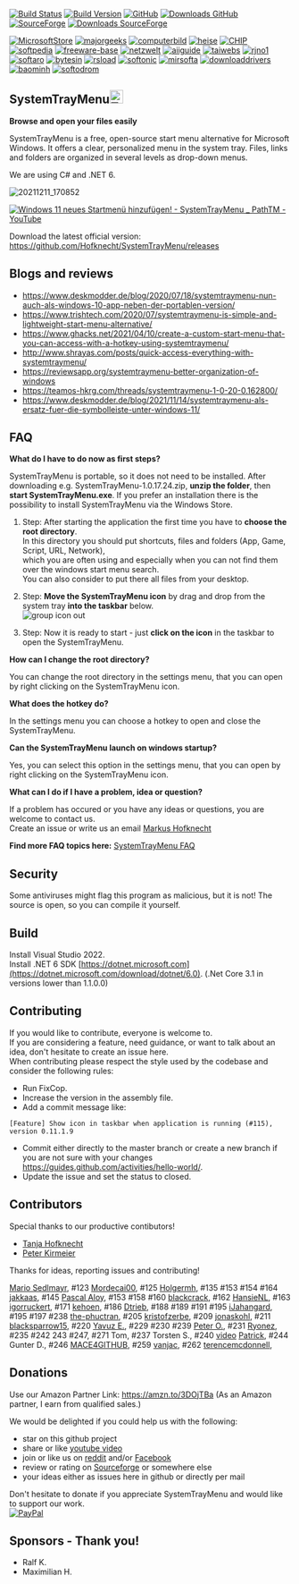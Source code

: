 [![Build Status](https://dev.azure.com/MarkusHofknecht/SystemTrayMenu/_apis/build/status/Hofknecht.SystemTrayMenu?branchName=master)](https://dev.azure.com/MarkusHofknecht/SystemTrayMenu/_build)
[![Build Version](https://img.shields.io/github/v/release/hofknecht/systemtraymenu)](https://github.com/Hofknecht/SystemTrayMenu/releases) [![GitHub](https://github.com/favicon.ico)](https://github.com/Hofknecht/SystemTrayMenu/releases) [![Downloads GitHub](https://img.shields.io/github/downloads/Hofknecht/SystemTrayMenu/total.svg)](https://github.com/Hofknecht/SystemTrayMenu/releases)&nbsp;[![SourceForge](https://user-images.githubusercontent.com/52528841/89990756-1aff8000-dc83-11ea-828a-a70a4d567399.png)](https://github.com/Hofknecht/SystemTrayMenu/releases) [![Downloads SourceForge](https://img.shields.io/sourceforge/dt/systemtraymenu.svg)](https://github.com/Hofknecht/SystemTrayMenu/releases)&nbsp;

[![MicrosoftStore](https://user-images.githubusercontent.com/52528841/88452959-371db780-ce63-11ea-9076-11920156456a.png)](https://www.microsoft.com/store/apps/9N24F8ZBJMT1) 
[![majorgeeks](https://user-images.githubusercontent.com/52528841/116281616-2d2a3b80-a78a-11eb-948c-bde9a8ccb1ed.png)](https://www.majorgeeks.com/files/details/systemtraymenu.html) 
[![computerbild](https://user-images.githubusercontent.com/52528841/121583122-2735a480-ca30-11eb-82a4-b4f6054e4d8f.png)](https://www.computerbild.de/download/SystemTrayMenu-26748523.html) 
[![heise](https://user-images.githubusercontent.com/52528841/125174840-53c41400-e1c8-11eb-8992-2de3e078c7b2.png)](https://www.heise.de/download/product/systemtraymenu) 
[![CHIP](https://user-images.githubusercontent.com/52528841/88452975-5583b300-ce63-11ea-8256-6e69a2bb3e2d.png)](https://www.chip.de/downloads/SystemTrayMenu_182854219.html) 
[![softpedia](https://user-images.githubusercontent.com/52528841/121581852-a033fc80-ca2e-11eb-8aee-4a8cd3043bd1.png)](https://www.softpedia.com/get/System/Launchers-Shutdown-Tools/SystemTrayMenu.shtml) 
[![freeware-base](https://user-images.githubusercontent.com/52528841/136707080-a64c8eeb-d563-44e6-aee3-1fb2921221e0.png)](https://www.freeware-base.de/freeware-zeige-details-31811-SystemTrayMenu.html)
[![netzwelt](https://user-images.githubusercontent.com/52528841/121585548-015dcf00-ca33-11eb-8436-b1f5231d5c2d.png)](https://www.netzwelt.de/download/25705-systemtraymenu.html) 
[![aiiguide](https://user-images.githubusercontent.com/52528841/136708010-1f7a7d04-0b0b-4fe8-b70c-83bd48733d9c.png)](https://aiiguide.com/download-systemtraymenu.html)
[![taiwebs](https://user-images.githubusercontent.com/52528841/136708061-6384d536-88a7-4c5d-a13a-a1b0cff00e68.png)](https://de.taiwebs.com/windows/download-systemtraymenu-6812.html)
[![rjno1](https://user-images.githubusercontent.com/52528841/121582195-04ef5700-ca2f-11eb-9c22-cf8239c6e99b.png)](https://www.rjno1.com/systemtraymenu/) 
[![softaro](https://user-images.githubusercontent.com/52528841/121581997-c9548d00-ca2e-11eb-9145-fab017925475.png)](https://softaro.net/systemtraymenu/)
[![bytesin](https://user-images.githubusercontent.com/52528841/136706178-0bd2e812-f087-40f4-8c30-301ba645f10d.png)](https://www.bytesin.com/software/SystemTrayMenu/)
[![rsload](https://user-images.githubusercontent.com/52528841/121584316-a1b2f400-ca31-11eb-8a90-242b9ba80dc4.png)](https://rsload.net/soft/desktop/35219-systemtraymenu.html) 
[![softonic](https://user-images.githubusercontent.com/52528841/121586781-5a7a3280-ca34-11eb-8a03-618b4661f859.png)](https://systemtraymenu.en.softonic.com/) 
[![mirsofta](https://user-images.githubusercontent.com/52528841/121584682-0706e500-ca32-11eb-8629-4599579a1620.png)](https://mirsofta.ru/index.php?id=1623024195)
[![downloaddrivers](https://user-images.githubusercontent.com/52528841/116524789-0f6aec80-a8d8-11eb-9037-06b2c101fa72.png)](https://www.downloaddrivers.info/download-systemtraymenu-1-0-17-43/) 
[![baominh](https://user-images.githubusercontent.com/52528841/120082388-0c277400-c0c3-11eb-97c8-ee35e692b38d.png)](https://baominh.tech/systemtraymenu-tao-menu-start-tuy-chinh-duoi-khai-he-thong.html)
[![softodrom](https://user-images.githubusercontent.com/52528841/142266835-80248737-60d6-4e80-9ce3-e9b68bb217c0.png)](https://soft.softodrom.ru/%D0%A1%D0%BA%D0%B0%D1%87%D0%B0%D1%82%D1%8C/28225)

<!-- [![Gitter](https://badges.gitter.im/SystemTrayMenu/community.svg)](https://gitter.im/SystemTrayMenu/community?utm_source=badge&utm_medium=badge&utm_campaign=pr-badge) -->

SystemTrayMenu<img src="https://raw.githubusercontent.com/Hofknecht/SystemTrayMenu/master/Resources/SystemTrayMenu.ico" alt="Trulli" width="24" height="24">  
------------------
**Browse and open your files easily**

SystemTrayMenu is a free, open-source start menu alternative for Microsoft Windows. It offers a clear, personalized menu in the system tray. Files, links and folders are organized in several levels as drop-down menus.

We are using C# and .NET 6.

![20211211_170852](https://user-images.githubusercontent.com/52528841/145683690-5b25bc43-a497-4cf0-9c16-947a2d2dcd77.gif)

[![Windows 11 neues Startmenü hinzufügen! - SystemTrayMenu _ PathTM - YouTube](https://user-images.githubusercontent.com/52528841/145684486-44e98d8f-c2ba-42fa-837d-91a6a397549a.png)](https://www.youtube.com/watch?v=xsi4Uv3-ZLg)

Download the latest official version:  
https://github.com/Hofknecht/SystemTrayMenu/releases
  
Blogs and reviews
------------------
* https://www.deskmodder.de/blog/2020/07/18/systemtraymenu-nun-auch-als-windows-10-app-neben-der-portablen-version/
* https://www.trishtech.com/2020/07/systemtraymenu-is-simple-and-lightweight-start-menu-alternative/
* https://www.ghacks.net/2021/04/10/create-a-custom-start-menu-that-you-can-access-with-a-hotkey-using-systemtraymenu/
* http://www.shrayas.com/posts/quick-access-everything-with-systemtraymenu/
* https://reviewsapp.org/systemtraymenu-better-organization-of-windows
* https://teamos-hkrg.com/threads/systemtraymenu-1-0-20-0.162800/
* https://www.deskmodder.de/blog/2021/11/14/systemtraymenu-als-ersatz-fuer-die-symbolleiste-unter-windows-11/


FAQ
------------------

**What do I have to do now as first steps?**  

SystemTrayMenu is portable, so it does not need to be installed. After downloading e.g. SystemTrayMenu-1.0.17.24.zip, **unzip the folder**, then **start SystemTrayMenu.exe**.
If you prefer an installation there is the possibility to install SystemTrayMenu via the Windows Store.
  
1. Step: After starting the application the first time you have to **choose the root directory**.  
In this directory you should put shortcuts, files and folders (App, Game, Script, URL, Network),  
which you are often using and especially when you can not find them over the windows start menu search.  
You can also consider to put there all files from your desktop.  

2. Step: **Move the SystemTrayMenu icon** by drag and drop from the system tray **into the taskbar** below.  
![group icon out](https://user-images.githubusercontent.com/52528841/83349567-1ab74000-a336-11ea-8676-3db33615a57a.gif)

3. Step: Now it is ready to start - just **click on the icon** in the taskbar to open the SystemTrayMenu. 

**How can I change the root directory?**

You can change the root directory in the settings menu, that you can open by right clicking on the SystemTrayMenu icon.  

**What does the hotkey do?**

In the settings menu you can choose a hotkey to open and close the SystemTrayMenu.  

**Can the SystemTrayMenu launch on windows startup?**

Yes, you can select this option in the settings menu, that you can open by right clicking on the SystemTrayMenu icon.  

**What can I do if I have a problem, idea or question?**

If a problem has occured or you have any ideas or questions, you are welcome to contact us.  
Create an issue or write us an email [Markus Hofknecht](Markus@Hofknecht.de)

**Find more FAQ topics here:**
[SystemTrayMenu FAQ](https://github.com/Hofknecht/SystemTrayMenu/issues?q=is%3Aissue+is%3Aclosed+label%3AFAQ)


Security
------------------

Some antiviruses might flag this program as malicious, but it is not! The source is open, so you can compile it yourself.  


Build
------------------

Install Visual Studio 2022.  
Install .NET 6 SDK [https://dotnet.microsoft.com](https://dotnet.microsoft.com/download/dotnet/6.0).
(.Net Core 3.1 in versions lower than 1.1.0.0)

Contributing
------------------

If you would like to contribute, everyone is welcome to.  
If you are considering a feature, need guidance, or want to talk about an idea, don't hesitate to create an issue here.  
When contributing please respect the style used by the codebase and consider the following rules:  
* Run FixCop.  
* Increase the version in the assembly file.  
* Add a commit message like: 
```
[Feature] Show icon in taskbar when application is running (#115), version 0.11.1.9
```

* Commit either directly to the master branch or create a new branch if you are not sure with your changes 
https://guides.github.com/activities/hello-world/.  
* Update the issue and set the status to closed.  

Contributors
------------------

Special thanks to our productive contibutors!
* [Tanja Hofknecht](https://github.com/Tanjalibertatis)
* [Peter Kirmeier](https://github.com/topeterk)

Thanks for ideas, reporting issues and contributing!

[Mario Sedlmayr](https://github.com/verdammt89x),
#123 [Mordecai00](https://github.com/Mordecai00), 
#125 [Holgermh](https://github.com/Holgermh), 
#135 #153 #154 #164 [jakkaas](https://github.com/jakkaas), 
#145 [Pascal Aloy](mailto:paloy@wanadoo.fr), 
#153 #158 #160 [blackcrack](https://github.com/blackcrack), 
#162 [HansieNL](https://github.com/HansieNL), 
#163 [igorruckert](https://github.com/igorruckert), 
#171 [kehoen](https://github.com/kehoen), 
#186 [Dtrieb](https://github.com/Dtrieb), 
#188 #189 #191 #195 [iJahangard](https://github.com/iJahangard),
#195 #197 #238 [the-phuctran](https://github.com/the-phuctran),
#205 [kristofzerbe](https://github.com/kristofzerbe), 
#209 [jonaskohl](https://github.com/jonaskohl), 
#211 [blacksparrow15](https://github.com/blacksparrow15),
#220 [Yavuz E.](mailto:yavuzelektronik@gmail.com),
#229 #230 #239 [Peter O.](pohle@htp-tel.de),
#231 [Ryonez](https://www.youtube.com/user/Ryonez), 
#235 #242 243 #247, #271 Tom, 
#237 Torsten S.,
#240 [video](https://www.youtube.com/watch?v=xsi4Uv3-ZLg) [Patrick](https://www.youtube.com/user/DyRexLP),
#244 Gunter D.,
#246 [MACE4GITHUB](https://github.com/MACE4GITHUB),
#259 [vanjac](https://github.com/vanjac),
#262 [terencemcdonnell](https://github.com/terencemcdonnell),



Donations
------------------
Use our Amazon Partner Link: https://amzn.to/3DOjTBa (As an Amazon partner, I earn from qualified sales.)

We would be delighted if you could help us with the following:
* star on this github project
* share or like [youtube video](https://www.youtube.com/watch?v=xsi4Uv3-ZLg)
* join or like us on [reddit](https://www.reddit.com/r/SystemTrayMenu/) and/or [Facebook](https://www.facebook.com/Systemtraymenu-114069060335483)
* review or rating on [Sourceforge](https://sourceforge.net/projects/systemtraymenu/) or somewhere else
* your ideas either as issues here in github or directly per mail

Don't hesitate to donate if you appreciate SystemTrayMenu and would like to support our work.  
[![PayPal](https://www.paypalobjects.com/webstatic/de_DE/i/de-pp-logo-100px.png)](https://www.paypal.com/cgi-bin/webscr?cmd=_s-xclick&hosted_button_id=Y9W6H5HXQPPUQ&source=url)

Sponsors - Thank you!
------------------

* Ralf K.
* Maximilian H.
